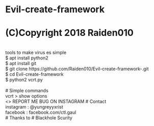 # Evil-create-framework
# (C)Copyright 2018 Raiden010
<br>
tools to make virus es simple
<br>
$ apt install python2 
<br>
$ apt install git
<br>
$ git clone https://github.com/Raiden010/Evil-create-framework-.git
<br>
$ cd Evil-create-framework 
<br>
$ python2 vcrt.py
<br>
<br>
# Simple commands
<br> 
vcrt > show options 
<br>
<>
REPORT ME BUG ON INSTAGRAM 
# Contact
<br>
instagram : @yungreyyxrist
<br>
facebook : facebook.com/ctl.gaul
<br>
# Thanks to
# Blackhole Scurity
